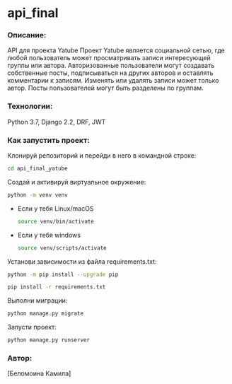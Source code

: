 # api_final

### Описание:

API для проекта Yatube
Проект Yatube является социальной сетью, где любой пользователь может просматривать записи интересующей группы или автора. Авторизованные пользователи могут создавать собственные посты, подписываться на других авторов и оставлять комментарии к записям. Изменять или удалять записи может только автор. Посты пользователей могут быть разделены по группам.

### Технологии:

Python 3.7, Django 2.2, DRF, JWT

### Как запустить проект:

Клонируй репозиторий и перейди в него в командной строке:

```bash
cd api_final_yatube
```

Cоздай и активируй виртуальное окружение:

```bash
python -m venv venv
```

* Если у тебя Linux/macOS

    ```bash
    source venv/bin/activate
    ```

* Если у тебя windows

    ```bash
    source venv/scripts/activate
    ```

Установи зависимости из файла requirements.txt:

```bash
python -m pip install --upgrade pip
```

```bash
pip install -r requirements.txt
```

Выполни миграции:

```bash
python manage.py migrate
```

Запусти проект:

```bash
python manage.py runserver
```

### Автор:

[Беломоина Камила]
